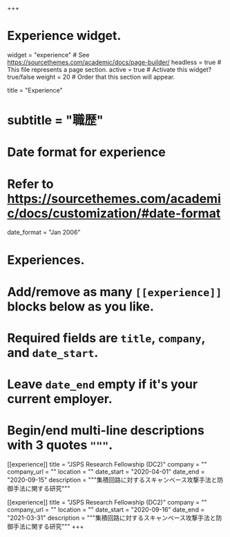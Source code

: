 +++
# Experience widget.
widget = "experience"  # See https://sourcethemes.com/academic/docs/page-builder/
headless = true  # This file represents a page section.
active = true  # Activate this widget? true/false
weight = 20  # Order that this section will appear.

title = "Experience"
# subtitle = "職歴"

# Date format for experience
#   Refer to https://sourcethemes.com/academic/docs/customization/#date-format
date_format = "Jan 2006"

# Experiences.
#   Add/remove as many `[[experience]]` blocks below as you like.
#   Required fields are `title`, `company`, and `date_start`.
#   Leave `date_end` empty if it's your current employer.
#   Begin/end multi-line descriptions with 3 quotes `"""`.
[[experience]]
  title = "JSPS Research Fellowship (DC2)"
  company = ""
  company_url = ""
  location = ""
  date_start = "2020-04-01"
  date_end = "2020-09-15"
  description = """集積回路に対するスキャンベース攻撃手法と防御手法に関する研究"""

[[experience]]
  title = "JSPS Research Fellowship (DC2)"
  company = ""
  company_url = ""
  location = ""
  date_start = "2020-09-16"
  date_end = "2021-03-31"
  description = """集積回路に対するスキャンベース攻撃手法と防御手法に関する研究"""
+++
